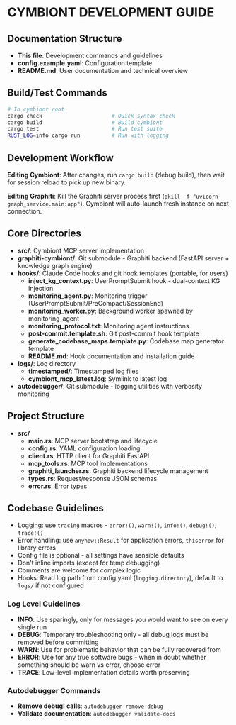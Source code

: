 # CYMBIONT DEVELOPMENT GUIDE

## Documentation Structure
- **This file**: Development commands and guidelines
- **config.example.yaml**: Configuration template
- **README.md**: User documentation and technical overview

## Build/Test Commands
```bash
# In cymbiont root
cargo check                      # Quick syntax check
cargo build                      # Build cymbiont
cargo test                       # Run test suite
RUST_LOG=info cargo run          # Run with logging
```

## Development Workflow

**Editing Cymbiont**: After changes, run `cargo build` (debug build), then wait for session reload to pick up new binary.

**Editing Graphiti**: Kill the Graphiti server process first (`pkill -f "uvicorn graph_service.main:app"`). Cymbiont will auto-launch fresh instance on next connection.

## Core Directories
- **src/**: Cymbiont MCP server implementation
- **graphiti-cymbiont/**: Git submodule - Graphiti backend (FastAPI server + knowledge graph engine)
- **hooks/**: Claude Code hooks and git hook templates (portable, for users)
  - **inject_kg_context.py**: UserPromptSubmit hook - dual-context KG injection
  - **monitoring_agent.py**: Monitoring trigger (UserPromptSubmit/PreCompact/SessionEnd)
  - **monitoring_worker.py**: Background worker spawned by monitoring_agent
  - **monitoring_protocol.txt**: Monitoring agent instructions
  - **post-commit.template.sh**: Git post-commit hook template
  - **generate_codebase_maps.template.py**: Codebase map generator template
  - **README.md**: Hook documentation and installation guide
- **logs/**: Log directory
  - **timestamped/**: Timestamped log files
  - **cymbiont_mcp_latest.log**: Symlink to latest log
- **autodebugger/**: Git submodule - logging utilities with verbosity monitoring

## Project Structure
- **src/**
  - **main.rs**: MCP server bootstrap and lifecycle
  - **config.rs**: YAML configuration loading
  - **client.rs**: HTTP client for Graphiti FastAPI
  - **mcp_tools.rs**: MCP tool implementations
  - **graphiti_launcher.rs**: Graphiti backend lifecycle management
  - **types.rs**: Request/response JSON schemas
  - **error.rs**: Error types

## Codebase Guidelines
- Logging: use `tracing` macros - `error!()`, `warn!()`, `info!()`, `debug!()`, `trace!()`
- Error handling: use `anyhow::Result` for application errors, `thiserror` for library errors
- Config file is optional - all settings have sensible defaults
- Don't inline imports (except for temp debugging)
- Comments are welcome for complex logic
- Hooks: Read log path from config.yaml (`logging.directory`), default to `logs/` if not configured


### Log Level Guidelines
- **INFO**: Use sparingly, only for messages you would want to see on every single run
- **DEBUG**: Temporary troubleshooting only - all debug logs must be removed before committing
- **WARN**: Use for problematic behavior that can be fully recovered from
- **ERROR**: Use for any true software bugs - when in doubt whether something should be warn vs error, choose error
- **TRACE**: Low-level implementation details worth preserving

### Autodebugger Commands
- **Remove debug! calls**: `autodebugger remove-debug`
- **Validate documentation**: `autodebugger validate-docs`
